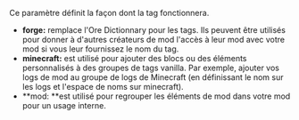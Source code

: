 Ce paramètre définit la façon dont la tag fonctionnera.

* **forge:** remplace l'Ore Dictionnary pour les tags.
Ils peuvent être utilisés pour donner à d'autres créateurs de mod l'accès à leur mod avec votre mod si vous leur fournissez le nom du tag.
* **minecraft:** est utilisé pour ajouter des blocs ou des éléments personnalisés à des groupes de tags vanilla.
Par exemple, ajouter vos logs de mod au groupe de logs de Minecraft (en définissant le nom sur les logs et l'espace de noms sur minecraft).
* **mod: **est utilisé pour regrouper les éléments de mod dans votre mod pour un usage interne.
